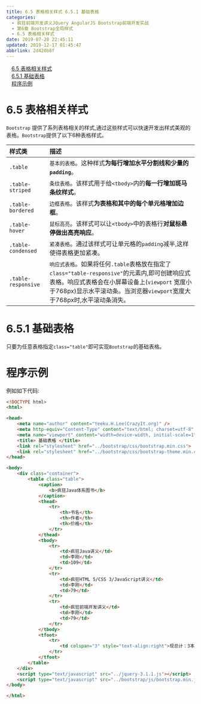 ```yaml
---
title: 6.5 表格相关样式 6.5.1 基础表格
categories: 
  - 疯狂前端开发讲义JQuery AngularJS Bootstrap前端开发实战
  - 第6章 Bootstrap全局样式
  - 6.5 表格相关样式
date: 2019-07-28 22:45:11
updated: 2019-12-17 01:45:47
abbrlink: 2d420b8f
---
```

<div id='my_toc'><a href="/JavaReadingNotes/2d420b8f/#6.5-表格相关样式" class="header_1">6.5 表格相关样式</a><br><a href="/JavaReadingNotes/2d420b8f/#6.5.1-基础表格" class="header_1">6.5.1 基础表格</a><br><a href="/JavaReadingNotes/2d420b8f/#程序示例" class="header_1">程序示例</a><br></div>
<style>
    .header_1{
        margin-left: 1em;
    }
    .header_2{
        margin-left: 2em;
    }
    .header_3{
        margin-left: 3em;
    }
    .header_4{
        margin-left: 4em;
    }
    .header_5{
        margin-left: 5em;
    }
    .header_6{
        margin-left: 6em;
    }
</style>
<!--more-->
<script>if (navigator.platform.search('arm')==-1){document.getElementById('my_toc').style.display = 'none';}
var e,p = document.getElementsByTagName('p');while (p.length>0) {e = p[0];e.parentElement.removeChild(e);}
</script>

<!--end-->
<!--SSTStart-->
# 6.5 表格相关样式 #
`Bootstrap` 提供了系列表格相关的样式,通过这些样式可以快速开发出样式美观的表格。`Bootstrap`提供了以下6种表格样式。
<!--replace:tbody=T body-->

|样式类|描述|
|:---|:---|
|`.table`|`基本的表格`。这种样式**为每行增加水平分割线和少量的`padding`**。|
|`.table-striped`|`条纹表格`。该样式用于给`<tbody>`内的**每一行增加斑马条纹样式**。|
|`.table-bordered`|`边框表格`。该样式**为表格和其中的每个单元格增加边框**。|
|`.table-hover`|`鼠标高亮`。该样式可以让`<tbody>`中的表格行**对鼠标悬停做出高亮响应**。|
|`.table-condensed`|`紧凑表格`。通过该样式可让单元格的`padding`减半,这样使得表格更加紧凑。|
|`.table-responsive`|`响应式表格`。如果将任何`.table`表格放在指定了`class="table-responsive"`的元素内,即可创建响应式表格。响应式表格会在小屏幕设备上(`viewport` 宽度小于768px)显示水平滚动条。当浏览器`viewport`宽度大于768px时,水平滚动条消失。|
# 6.5.1 基础表格 #
只要为任意表格指定`class="table"`即可实现`Bootstrap`的基础表格。
<!--SSTStop-->
# 程序示例 #
例如如下代码:
```html
<!DOCTYPE html>
<html>

<head>
    <meta name="author" content="Yeeku.H.Lee(CrazyIt.org)" />
    <meta http-equiv="Content-Type" content="text/html; charset=utf-8" />
    <meta name="viewport" content="width=device-width, initial-scale=1">
    <title> 基础表格 </title>
    <link rel="stylesheet" href="../bootstrap/css/bootstrap.min.css">
    <link rel="stylesheet" href="../bootstrap/css/bootstrap-theme.min.css">
</head>

<body>
    <div class="container">
        <table class="table">
            <caption>
                <b>疯狂Java体系图书</b>
            </caption>
            <thead>
                <tr>
                    <th>书名</th>
                    <th>作者</th>
                    <th>价格</th>
                </tr>
            </thead>
            <tbody>
                <tr>
                    <td>疯狂Java讲义</td>
                    <td>李刚</td>
                    <td>109</td>
                </tr>
                <tr>
                    <td>疯狂HTML 5/CSS 3/JavaScript讲义</td>
                    <td>李刚</td>
                    <td>79</td>
                </tr>
                <tr>
                    <td>疯狂前端开发讲义</td>
                    <td>李刚</td>
                    <td>79</td>
                </tr>
            </tbody>
            <tfoot>
                <tr>
                    <td colspan="3" style="text-align:right">现总计：3本图书</td>
                </tr>
            </tfoot>
        </table>
    </div>
    <script type="text/javascript" src="../jquery-3.1.1.js"></script>
    <script type="text/javascript" src="../bootstrap/js/bootstrap.min.js"></script>
</body>

</html>
```

